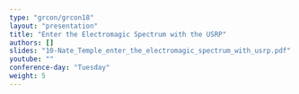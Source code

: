 ```yaml
---
type: "grcon/grcon18"
layout: "presentation"
title: "Enter the Electromagic Spectrum with the USRP"
authors: []
slides: "10-Nate_Temple_enter_the_electromagic_spectrum_with_usrp.pdf"
youtube: ""
conference-day: "Tuesday"
weight: 5
---
```

<!-- FIXME -->

